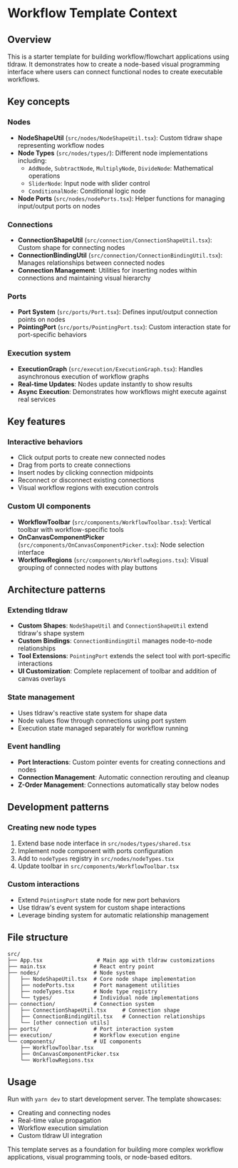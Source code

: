 # Workflow Template Context

## Overview

This is a starter template for building workflow/flowchart applications using tldraw. It demonstrates how to create a node-based visual programming interface where users can connect functional nodes to create executable workflows.

## Key concepts

### Nodes

- **NodeShapeUtil** (`src/nodes/NodeShapeUtil.tsx`): Custom tldraw shape representing workflow nodes
- **Node Types** (`src/nodes/types/`): Different node implementations including:
  - `AddNode`, `SubtractNode`, `MultiplyNode`, `DivideNode`: Mathematical operations
  - `SliderNode`: Input node with slider control
  - `ConditionalNode`: Conditional logic node
- **Node Ports** (`src/nodes/nodePorts.tsx`): Helper functions for managing input/output ports on nodes

### Connections

- **ConnectionShapeUtil** (`src/connection/ConnectionShapeUtil.tsx`): Custom shape for connecting nodes
- **ConnectionBindingUtil** (`src/connection/ConnectionBindingUtil.tsx`): Manages relationships between connected nodes
- **Connection Management**: Utilities for inserting nodes within connections and maintaining visual hierarchy

### Ports

- **Port System** (`src/ports/Port.tsx`): Defines input/output connection points on nodes
- **PointingPort** (`src/ports/PointingPort.tsx`): Custom interaction state for port-specific behaviors

### Execution system

- **ExecutionGraph** (`src/execution/ExecutionGraph.tsx`): Handles asynchronous execution of workflow graphs
- **Real-time Updates**: Nodes update instantly to show results
- **Async Execution**: Demonstrates how workflows might execute against real services

## Key features

### Interactive behaviors

- Click output ports to create new connected nodes
- Drag from ports to create connections
- Insert nodes by clicking connection midpoints
- Reconnect or disconnect existing connections
- Visual workflow regions with execution controls

### Custom UI components

- **WorkflowToolbar** (`src/components/WorkflowToolbar.tsx`): Vertical toolbar with workflow-specific tools
- **OnCanvasComponentPicker** (`src/components/OnCanvasComponentPicker.tsx`): Node selection interface
- **WorkflowRegions** (`src/components/WorkflowRegions.tsx`): Visual grouping of connected nodes with play buttons

## Architecture patterns

### Extending tldraw

- **Custom Shapes**: `NodeShapeUtil` and `ConnectionShapeUtil` extend tldraw's shape system
- **Custom Bindings**: `ConnectionBindingUtil` manages node-to-node relationships
- **Tool Extensions**: `PointingPort` extends the select tool with port-specific interactions
- **UI Customization**: Complete replacement of toolbar and addition of canvas overlays

### State management

- Uses tldraw's reactive state system for shape data
- Node values flow through connections using port system
- Execution state managed separately for workflow running

### Event handling

- **Port Interactions**: Custom pointer events for creating connections and nodes
- **Connection Management**: Automatic connection rerouting and cleanup
- **Z-Order Management**: Connections automatically stay below nodes

## Development patterns

### Creating new node types

1. Extend base node interface in `src/nodes/types/shared.tsx`
2. Implement node component with ports configuration
3. Add to `nodeTypes` registry in `src/nodes/nodeTypes.tsx`
4. Update toolbar in `src/components/WorkflowToolbar.tsx`

### Custom interactions

- Extend `PointingPort` state node for new port behaviors
- Use tldraw's event system for custom shape interactions
- Leverage binding system for automatic relationship management

## File structure

```
src/
├── App.tsx                 # Main app with tldraw customizations
├── main.tsx               # React entry point
├── nodes/                 # Node system
│   ├── NodeShapeUtil.tsx  # Core node shape implementation
│   ├── nodePorts.tsx      # Port management utilities
│   ├── nodeTypes.tsx      # Node type registry
│   └── types/             # Individual node implementations
├── connection/            # Connection system
│   ├── ConnectionShapeUtil.tsx     # Connection shape
│   ├── ConnectionBindingUtil.tsx   # Connection relationships
│   └── [other connection utils]
├── ports/                 # Port interaction system
├── execution/             # Workflow execution engine
└── components/            # UI components
    ├── WorkflowToolbar.tsx
    ├── OnCanvasComponentPicker.tsx
    └── WorkflowRegions.tsx
```

## Usage

Run with `yarn dev` to start development server. The template showcases:

- Creating and connecting nodes
- Real-time value propagation
- Workflow execution simulation
- Custom tldraw UI integration

This template serves as a foundation for building more complex workflow applications, visual programming tools, or node-based editors.

